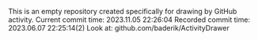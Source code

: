 This is an empty repository created specifically for drawing by GitHub activity.
Current commit time: 2023.11.05 22:26:04
Recorded commit time: 2023.06.07 22:25:14(2)
Look at: github.com/baderik/ActivityDrawer
